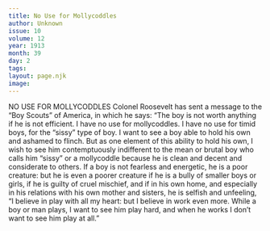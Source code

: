 ```yaml
---
title: No Use for Mollycoddles
author: Unknown
issue: 10
volume: 12
year: 1913
month: 39
day: 2
tags:
layout: page.njk
image:
---
```

NO USE FOR MOLLYCODDLES    Colonel Roosevelt has sent a message to the “Boy Scouts” of America, in which he says: “The boy is not worth anything if he is not efficient. I have no use for mollycoddles. I have no use for timid boys, for the “sissy” type of boy. I want to see a boy able to hold his own and ashamed to flinch. But as one element of this ability to hold his own, I wish to see him contemptuously indifferent to the mean or brutal boy who calls him “sissy” or a mollycoddle because he is clean and decent and considerate to others. If a boy is not fearless and energetic, he is a poor creature: but he is even a poorer creature if he is a bully of smaller boys or girls, if he is guilty of cruel mischief, and if in his own home, and especially in his relations with his own mother and sisters, he is selfish and unfeeling, “I believe in play with all my heart: but I believe in work even more. While a boy or man plays, I want to see him play hard, and when he works I don’t want to see him play at all.”





